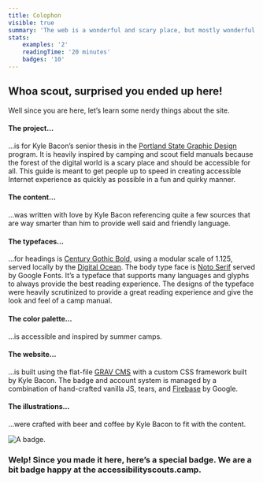 ```yaml
---
title: Colophon
visible: true
summary: 'The web is a wonderful and scary place, but mostly wonderful. The access to information is astounding but most of it, is only accessible to those who are without impairments. The following manuals within the online camp is to get you ready for the'
stats:
    examples: '2'
    readingTime: '20 minutes'
    badges: '10'
---
```

<section class="container--content mt--90 mb--90" markdown="1">

# Whoa scout, surprised you ended up here!
Well since you are here, let’s learn some nerdy things about the site.

#### The project…
…is for Kyle Bacon’s senior thesis in the [Portland State Graphic Design](http://psu.gd?target=_blank) program. It is heavily inspired by camping and scout field manuals because the forest of the digital world is a scary place and should be accessible for all. This guide is meant to get people up to speed in creating accessible Internet experience as quickly as possible in a fun and quirky manner.

#### The content…
…was written with love by Kyle Bacon referencing quite a few sources that are way smarter than him to provide well said and friendly language.

#### The typefaces…
…for headings is [Century Gothic Bold](https://www.myfonts.com/fonts/mti/century-gothic/bold?target=_blank), using a modular scale of 1.125, served locally by the [Digital Ocean](https://www.digitalocean.com?target=_blank). The body type face is [Noto Serif](https://fonts.google.com/specimen/Noto+Serif?target=_blank) served by Google Fonts. It’s a typeface that supports many languages and glyphs to always provide the best reading experience. The designs of the typeface were heavily scrutinized to provide a great reading experience and give the look and feel of a camp manual.

#### The color palette…
…is accessible and inspired by summer camps.

#### The website…
…is built using the flat-file [GRAV CMS](https://getgrav.org?target=_blank) with a custom CSS framework built by Kyle Bacon. The badge and account system is managed by a combination of hand-crafted vanilla JS, tears, and [Firebase](https://firebase.google.com?target=_blank) by Google.

#### The illustrations…
…were crafted with beer and coffee by Kyle Bacon to fit with the content.
</section>

<section class="section--badge-cta section--badge-cta__yellow mt--90">
    <div class="container">
        <div class="flex-grid--gutters">
            <div class="col--width__four">
                <div class="badge--box">
                    <img class="img--badge" alt="A badge." src="/user/pages/01.home/badge-star-holder.png">
                </div>
            </div>
            <div class="col--width__eight">
                <h3>Welp! Since you made it here, here’s a special badge. We are a bit badge happy at the accessibilityscouts.camp.</h3>
            </div>
        </div>
    </div>
</section>
